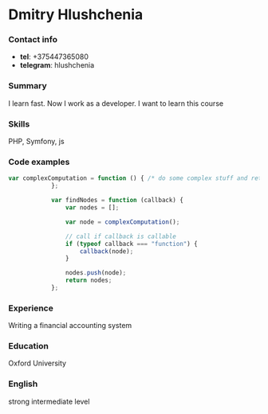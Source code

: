 # Dmitry Hlushchenia

### Contact info

* **tel**: +375447365080
* **telegram**: hlushchenia
### Summary
I learn fast. Now I work as a developer. I want to learn this course
### Skills
PHP, Symfony, js
### Code examples
```javascript
var complexComputation = function () { /* do some complex stuff and return a node */
			};

			var findNodes = function (callback) {
				var nodes = [];

				var node = complexComputation();

				// call if callback is callable
				if (typeof callback === "function") {
					callback(node);
				}

				nodes.push(node);
				return nodes;
			};


```

### Experience
Writing a financial accounting system

### Education
Oxford University

### English
strong intermediate level
